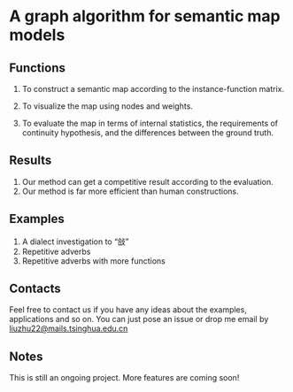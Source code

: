 # A graph algorithm for semantic map models

## Functions

1. To construct a semantic map according to the instance-function matrix.

2. To visualize the map using nodes and weights.

3. To evaluate the map in terms of internal statistics, the requirements of continuity hypothesis, and the differences between the ground truth. 

## Results

1. Our method can get a competitive result according to the evaluation.
2. Our method is far more efficient than human constructions.

## Examples

1. A dialect investigation to “敆”
2. Repetitive adverbs
3. Repetitive adverbs with more functions



## Contacts

Feel free to contact us if you have any ideas about the examples, applications and so on. You can just pose an issue or drop me email by liuzhu22@mails.tsinghua.edu.cn



## Notes

This is still an ongoing project. More features are coming soon!